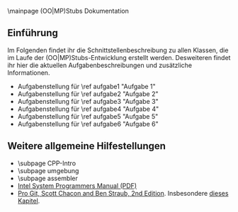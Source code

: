 \mainpage (OO|MP)Stubs Dokumentation

Einführung
----------

Im Folgenden findet ihr die Schnittstellenbeschreibung zu allen
Klassen, die im Laufe der (OO|MP)Stubs-Entwicklung erstellt werden.
Desweiteren findet ihr hier die aktuellen Aufgabenbeschreibungen und
zusätzliche Informationen.

- Aufgabenstellung für \ref aufgabe1 "Aufgabe 1"
- Aufgabenstellung für \ref aufgabe2 "Aufgabe 2"
- Aufgabenstellung für \ref aufgabe3 "Aufgabe 3"
- Aufgabenstellung für \ref aufgabe4 "Aufgabe 4"
- Aufgabenstellung für \ref aufgabe5 "Aufgabe 5"
- Aufgabenstellung für \ref aufgabe6 "Aufgabe 6"

Weitere allgemeine Hilfestellungen
----------------------------------
- \subpage CPP-Intro
- \subpage umgebung
- \subpage assembler
- [Intel System Programmers Manual (PDF)](intel_manual_2017-03.pdf)
- [Pro Git, Scott Chacon and Ben Straub, 2nd Edition](https://git-scm.com/book/en/v2).
  Insbesondere [dieses Kapitel](https://git-scm.com/book/en/v2/Getting-Started-Git-Basics).

